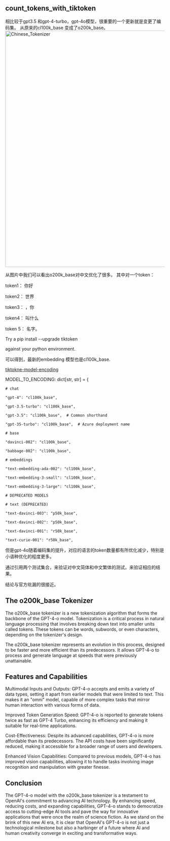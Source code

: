 ## count_tokens_with_tiktoken

相比较于gpt3.5 和gpt-4-turbo，gpt-4o模型，很重要的一个更新就是变更了编码集。
从原来的cl100k_base 变成了o200k_base。
<img width="743" alt="Chinese_Tokenizer" src="https://github.com/user-attachments/assets/770f20c9-9fbb-44c1-b3ea-dd9d5ee1aa1c">

从图片中我们可以看出o200k_base对中文优化了很多。
其中对一个token：

token1： 你好

token2： 世界

token3： ，你

token4： 叫什么

token 5： 名字。


Try a pip install --upgrade tiktoken 

against your python environment.

可以得到，最新的embedding 模型也是cl100k_base.

[tiktokne-model-encoding](https://github.com/openai/tiktoken/blob/main/tiktoken/model.py#L20)

MODEL_TO_ENCODING: dict[str, str] = {

    # chat

    "gpt-4": "cl100k_base",
    
    "gpt-3.5-turbo": "cl100k_base",
    
    "gpt-3.5": "cl100k_base",  # Common shorthand
    
    "gpt-35-turbo": "cl100k_base",  # Azure deployment name
    
    # base
    
    "davinci-002": "cl100k_base",
    
    "babbage-002": "cl100k_base",
    
    # embeddings
    
    "text-embedding-ada-002": "cl100k_base",
    
    "text-embedding-3-small": "cl100k_base",
    
    "text-embedding-3-large": "cl100k_base",
    
    # DEPRECATED MODELS
    
    # text (DEPRECATED)
    
    "text-davinci-003": "p50k_base",
    
    "text-davinci-002": "p50k_base",
    
    "text-davinci-001": "r50k_base",
    
    "text-curie-001": "r50k_base",


但是gpt-4o随着编码集的提升，对应的语言的token数量都有所优化减少，特别是小语种优化的程度更多。

通过引用两个测试集合，来验证对中文简体和中文繁体的测试，来验证相应的结果。

结论与官方纰漏的很接近。


## The o200k_base Tokenizer 

The o200k_base tokenizer is a new tokenization algorithm that forms the backbone of the GPT-4-o model. Tokenization is a critical process in natural language processing that involves breaking down text into smaller units called tokens. These tokens can be words, subwords, or even characters, depending on the tokenizer's design. 

The o200k_base tokenizer represents an evolution in this process, designed to be faster and more efficient than its predecessors. It allows GPT-4-o to process and generate language at speeds that were previously unattainable. 

## Features and Capabilities 

Multimodal Inputs and Outputs: GPT-4-o accepts and emits a variety of data types, setting it apart from earlier models that were limited to text. This makes it an "omni" model, capable of more complex tasks that mirror human interaction with various forms of data. 

Improved Token Generation Speed: GPT-4-o is reported to generate tokens twice as fast as GPT-4 Turbo, enhancing its efficiency and making it suitable for real-time applications. 

Cost-Effectiveness: Despite its advanced capabilities, GPT-4-o is more affordable than its predecessors. The API costs have been significantly reduced, making it accessible for a broader range of users and developers. 

Enhanced Vision Capabilities: Compared to previous models, GPT-4-o has improved vision capabilities, allowing it to handle tasks involving image recognition and manipulation with greater finesse. 


## Conclusion 

The GPT-4-o model with the o200k_base tokenizer is a testament to OpenAI's commitment to advancing AI technology. By enhancing speed, reducing costs, and expanding capabilities, GPT-4-o stands to democratize access to cutting-edge AI tools and pave the way for innovative applications that were once the realm of science fiction. As we stand on the brink of this new AI era, it is clear that OpenAI's GPT-4-o is not just a technological milestone but also a harbinger of a future where AI and human creativity converge in exciting and transformative ways. 

 
